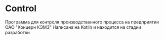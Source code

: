 # Сontrol
Программа для контроля производственного процесса на предприятии ОАО "Концерн КЭМЗ"
Написана на Kotlin и находится на стадии разработки
